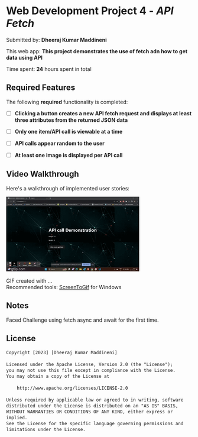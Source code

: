 # Web Development Project 4 - *API Fetch*

Submitted by: **Dheeraj Kumar Maddineni**

This web app: **This project demonstrates the use of fetch adn how to get data using API**

Time spent: **24** hours spent in total

## Required Features

The following **required** functionality is completed:

- [ ] **Clicking a button creates a new API fetch request and displays at least three attributes from the returned JSON data**
- [ ] **Only one item/API call is viewable at a time**
- [ ] **API calls appear random to the user**
- [ ] **At least one image is displayed per API call**


## Video Walkthrough

Here's a walkthrough of implemented user stories:

<img src='https://github.com/DheerajKumar-M/Codepath-Project4/blob/main/Video%20Walkthrough.gif' title='Video Walkthrough' width='' alt='Video Walkthrough' />


GIF created with ...  
 Recommended tools:
[ScreenToGif](https://www.screentogif.com/) for Windows


## Notes

Faced Challenge using fetch async and await for the first time.

## License

    Copyright [2023] [Dheeraj Kumar Maddineni]

    Licensed under the Apache License, Version 2.0 (the "License");
    you may not use this file except in compliance with the License.
    You may obtain a copy of the License at

        http://www.apache.org/licenses/LICENSE-2.0

    Unless required by applicable law or agreed to in writing, software
    distributed under the License is distributed on an "AS IS" BASIS,
    WITHOUT WARRANTIES OR CONDITIONS OF ANY KIND, either express or implied.
    See the License for the specific language governing permissions and
    limitations under the License.
